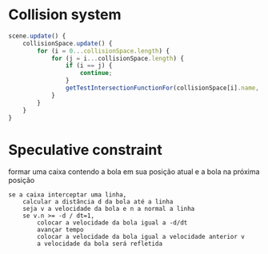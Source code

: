 # Collision system

```js
scene.update() {
    collisionSpace.update() {
        for (i = 0...collisionSpace.length) {
            for (j = i...collisionSpace.length) {
                if (i == j) {
                    continue;
                }
                getTestIntersectionFunctionFor(collisionSpace[i].name, collisionSpace[j].name)(collisionSpace, collisionSpace);
            }
        }
    }
}
```

# Speculative constraint

formar uma caixa contendo a bola em sua posição atual e a bola na próxima posição

```
se a caixa interceptar uma linha,
    calcular a distância d da bola até a linha
    seja v a velocidade da bola e n a normal a linha
    se v.n >= -d / dt=1,
        colocar a velocidade da bola igual a -d/dt
        avançar tempo
        colocar a velocidade da bola igual a velocidade anterior v
        a velocidade da bola será refletida
````
